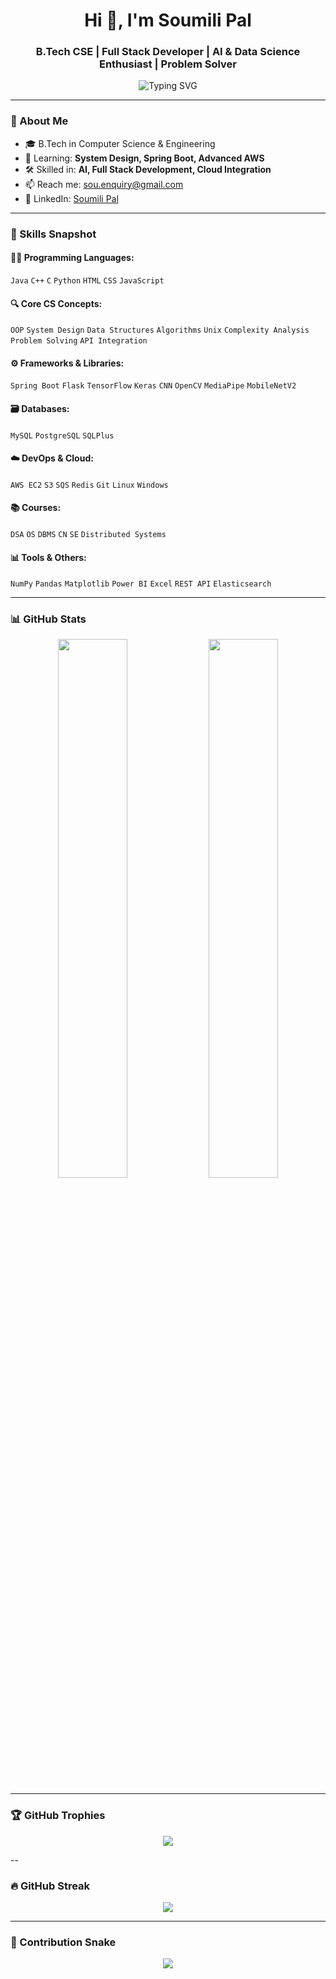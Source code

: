 <h1 align="center">Hi 👋, I'm Soumili Pal</h1>
<h3 align="center">B.Tech CSE | Full Stack Developer | AI & Data Science Enthusiast | Problem Solver</h3>

<p align="center">
  <img src="https://readme-typing-svg.herokuapp.com?font=Fira+Code&pause=1000&color=F7971E&center=true&vCenter=true&width=435&lines=Welcome+to+my+GitHub!;Full+Stack+%7C+AI+%7C+Cloud+Developer;Let's+build+something+awesome+🚀" alt="Typing SVG" /> 
</p>


---

### 🚀 About Me

- 🎓 B.Tech in Computer Science & Engineering
- 🌱 Learning: **System Design, Spring Boot, Advanced AWS**
- 🛠️ Skilled in: **AI, Full Stack Development, Cloud Integration**
- 📫 Reach me: [sou.enquiry@gmail.com](mailto:sou.enquiry@gmail.com)
- 💼 LinkedIn: [Soumili Pal](https://linkedin.com/in/soumili-pal-0281b6255)

---

### 🧠 Skills Snapshot

#### 👩‍💻 Programming Languages:
`Java` `C++` `C` `Python` `HTML` `CSS` `JavaScript`

#### 🔍 Core CS Concepts:
`OOP` `System Design` `Data Structures` `Algorithms` `Unix` `Complexity Analysis` `Problem Solving` `API Integration`

#### ⚙️ Frameworks & Libraries:
`Spring Boot` `Flask` `TensorFlow` `Keras` `CNN` `OpenCV` `MediaPipe` `MobileNetV2`

#### 🗃️ Databases:
`MySQL` `PostgreSQL` `SQLPlus`

#### ☁️ DevOps & Cloud:
`AWS EC2` `S3` `SQS` `Redis` `Git` `Linux` `Windows`

#### 📚 Courses:
`DSA` `OS` `DBMS` `CN` `SE` `Distributed Systems`

#### 📊 Tools & Others:
`NumPy` `Pandas` `Matplotlib` `Power BI` `Excel` `REST API` `Elasticsearch`

---

### 📊 GitHub Stats

<p align="center">
  <img src="https://github-readme-stats.vercel.app/api?username=SoumiliPal3&show_icons=true&theme=radical" width="47%" />
  <img src="https://github-readme-stats.vercel.app/api/top-langs/?username=SoumiliPal3&layout=compact&theme=radical" width="47%" />
</p>

---

### 🏆 GitHub Trophies

<p align="center">
  <img src="https://github-profile-trophy.vercel.app/?username=SoumiliPal3&theme=gruvbox&margin-w=10&no-bg=true" />
</p>

--

### 🔥 GitHub Streak

<p align="center">
  <img src="https://github-readme-streak-stats.herokuapp.com?user=SoumiliPal3&theme=radical" />
</p>

---

### 🐍 Contribution Snake

<p align="center">
  <img src="https://raw.githubusercontent.com/SoumiliPal3/SoumiliPal3/output/github-contribution-grid-snake.svg" />

</p>
